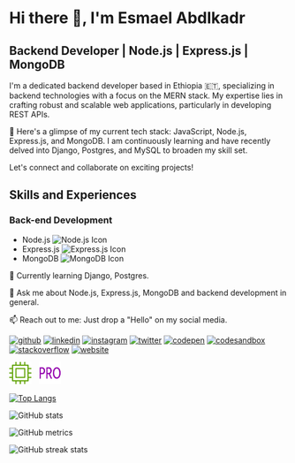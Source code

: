 
# Hi there 👋, I'm Esmael Abdlkadr
## Backend Developer | Node.js | Express.js | MongoDB
I'm a dedicated backend developer based in Ethiopia 🇪🇹, specializing in backend technologies with a focus on the MERN stack. My expertise lies in crafting robust and scalable web applications, particularly in developing REST APIs.

🚀 Here's a glimpse of my current tech stack: JavaScript, Node.js, Express.js, and MongoDB. I am continuously learning and have recently delved into Django, Postgres, and MySQL to broaden my skill set.



Let's connect and collaborate on exciting projects!
## Skills and Experiences
### Back-end Development
- Node.js ![Node.js Icon](https://img.icons8.com/color/24/000000/nodejs.png)
- Express.js ![Express.js Icon](https://img.icons8.com/color/24/000000/express.png)
- MongoDB ![MongoDB Icon](https://img.icons8.com/color/24/000000/mongodb.png)



🌱 Currently learning Django, Postgres.

💬 Ask me about Node.js, Express.js, MongoDB and backend development in general.

📫 Reach out to me: Just drop a "Hello" on my social media.


[<img src='https://cdn.jsdelivr.net/npm/simple-icons@3.0.1/icons/github.svg' alt='github' height='40'>](https://github.com/smithCoders)  [<img src='https://cdn.jsdelivr.net/npm/simple-icons@3.0.1/icons/linkedin.svg' alt='linkedin' height='40'>](https://www.linkedin.com/in/esmaelabdlkadr/)  [<img src='https://cdn.jsdelivr.net/npm/simple-icons@3.0.1/icons/instagram.svg' alt='instagram' height='40'>](https://www.instagram.com/esm__ael/)  [<img src='https://cdn.jsdelivr.net/npm/simple-icons@3.0.1/icons/twitter.svg' alt='twitter' height='40'>](https://twitter.com/smithcodder)  [<img src='https://cdn.jsdelivr.net/npm/simple-icons@3.0.1/icons/codepen.svg' alt='codepen' height='40'>](https://codepen.io/smithcodder)  [<img src='https://cdn.jsdelivr.net/npm/simple-icons@3.0.1/icons/codesandbox.svg' alt='codesandbox' height='40'>](https://codesandbox.io/u/smithcodder)  [<img src='https://cdn.jsdelivr.net/npm/simple-icons@3.0.1/icons/stackoverflow.svg' alt='stackoverflow' height='40'>](https://stackoverflow.com/users/21276709/smith-coder)  [<img src='https://cdn.jsdelivr.net/npm/simple-icons@3.0.1/icons/icloud.svg' alt='website' height='40'>](https://esmael-abdlkadr.vercel.app/)  

<a href='https://docs.github.com/en/developers'><img src='https://raw.githubusercontent.com/acervenky/animated-github-badges/master/assets/devbadge.gif' width='40' height='40'></a> <a href='https://github.com/pricing'><img src='https://raw.githubusercontent.com/acervenky/animated-github-badges/master/assets/pro.gif' width='40' height='40'></a> 

[![Top Langs](https://github-readme-stats.vercel.app/api/top-langs/?username=smithCoders)](https://github.com/anuraghazra/github-readme-stats)

![GitHub stats](https://github-readme-stats.vercel.app/api?username=smithCoders&show_icons=true&count_private=true)  

![GitHub metrics](https://metrics.lecoq.io/smithCoders)  

![GitHub streak stats](https://streak-stats.demolab.com/?user=smithCoders)  

